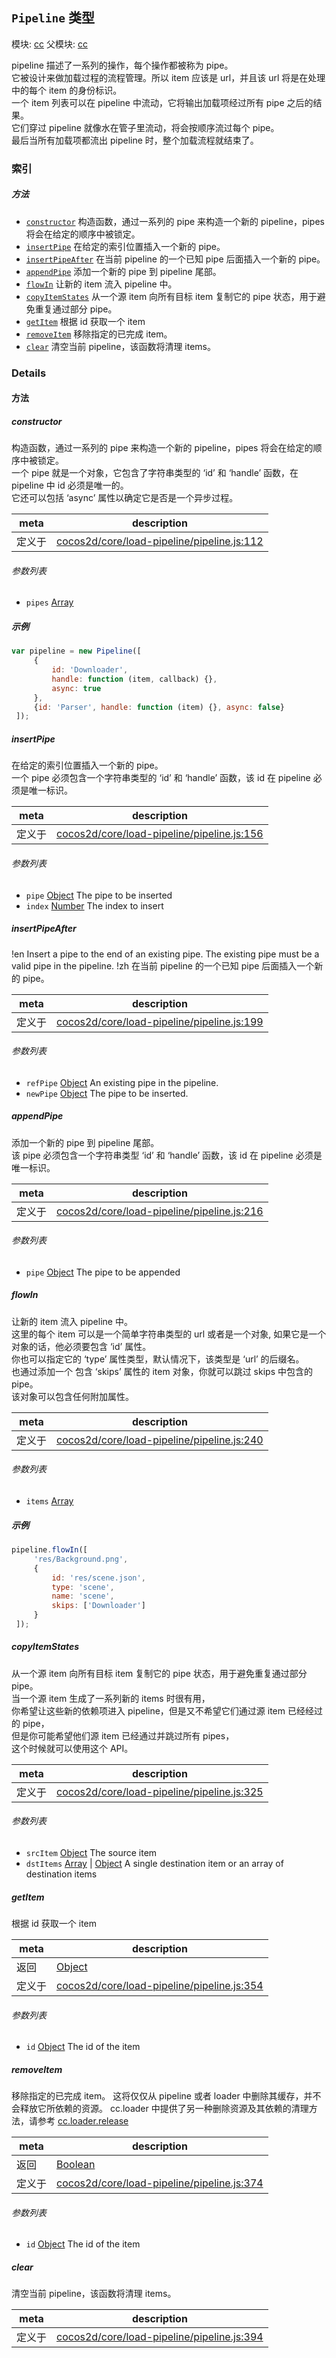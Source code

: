 ## `Pipeline` 类型



模块: [cc](../modules/cc.md)
父模块: [cc](../modules/cc.md)


pipeline 描述了一系列的操作，每个操作都被称为 pipe。<br/>
它被设计来做加载过程的流程管理。所以 item 应该是 url，并且该 url 将是在处理中的每个 item 的身份标识。<br/>
一个 item 列表可以在 pipeline 中流动，它将输出加载项经过所有 pipe 之后的结果。<br/>
它们穿过 pipeline 就像水在管子里流动，将会按顺序流过每个 pipe。<br/>
最后当所有加载项都流出 pipeline 时，整个加载流程就结束了。


### 索引



##### 方法

  - [`constructor`](#constructor) 构造函数，通过一系列的 pipe 来构造一个新的 pipeline，pipes 将会在给定的顺序中被锁定。
  - [`insertPipe`](#insertpipe) 在给定的索引位置插入一个新的 pipe。
  - [`insertPipeAfter`](#insertpipeafter) 在当前 pipeline 的一个已知 pipe 后面插入一个新的 pipe。
  - [`appendPipe`](#appendpipe) 添加一个新的 pipe 到 pipeline 尾部。
  - [`flowIn`](#flowin) 让新的 item 流入 pipeline 中。
  - [`copyItemStates`](#copyitemstates) 从一个源 item 向所有目标 item 复制它的 pipe 状态，用于避免重复通过部分 pipe。
  - [`getItem`](#getitem) 根据 id 获取一个 item
  - [`removeItem`](#removeitem) 移除指定的已完成 item。
  - [`clear`](#clear) 清空当前 pipeline，该函数将清理 items。



### Details




<!-- Method Block -->
#### 方法


##### constructor

构造函数，通过一系列的 pipe 来构造一个新的 pipeline，pipes 将会在给定的顺序中被锁定。<br/>
一个 pipe 就是一个对象，它包含了字符串类型的 ‘id’ 和 ‘handle’ 函数，在 pipeline 中 id 必须是唯一的。<br/>
它还可以包括 ‘async’ 属性以确定它是否是一个异步过程。

| meta | description |
|------|-------------|
| 定义于 | [cocos2d/core/load-pipeline/pipeline.js:112](https://github.com/cocos-creator/engine/blob/44d068bea8120146521ec334827cb5b67a7d9b8f/cocos2d/core/load-pipeline/pipeline.js#L112) |

###### 参数列表
- `pipes` <a href="https://developer.mozilla.org/en/JavaScript/Reference/Global_Objects/Array" class="crosslink external" target="_blank">Array</a> 

##### 示例

```js
var pipeline = new Pipeline([
     {
         id: 'Downloader',
         handle: function (item, callback) {},
         async: true
     },
     {id: 'Parser', handle: function (item) {}, async: false}
 ]);
```

##### insertPipe

在给定的索引位置插入一个新的 pipe。<br/>
一个 pipe 必须包含一个字符串类型的 ‘id’ 和 ‘handle’ 函数，该 id 在 pipeline 必须是唯一标识。

| meta | description |
|------|-------------|
| 定义于 | [cocos2d/core/load-pipeline/pipeline.js:156](https://github.com/cocos-creator/engine/blob/44d068bea8120146521ec334827cb5b67a7d9b8f/cocos2d/core/load-pipeline/pipeline.js#L156) |

###### 参数列表
- `pipe` <a href="https://developer.mozilla.org/en/JavaScript/Reference/Global_Objects/Object" class="crosslink external" target="_blank">Object</a> The pipe to be inserted
- `index` <a href="https://developer.mozilla.org/en/JavaScript/Reference/Global_Objects/Number" class="crosslink external" target="_blank">Number</a> The index to insert


##### insertPipeAfter

!en
Insert a pipe to the end of an existing pipe. The existing pipe must be a valid pipe in the pipeline.
!zh
在当前 pipeline 的一个已知 pipe 后面插入一个新的 pipe。

| meta | description |
|------|-------------|
| 定义于 | [cocos2d/core/load-pipeline/pipeline.js:199](https://github.com/cocos-creator/engine/blob/44d068bea8120146521ec334827cb5b67a7d9b8f/cocos2d/core/load-pipeline/pipeline.js#L199) |

###### 参数列表
- `refPipe` <a href="https://developer.mozilla.org/en/JavaScript/Reference/Global_Objects/Object" class="crosslink external" target="_blank">Object</a> An existing pipe in the pipeline.
- `newPipe` <a href="https://developer.mozilla.org/en/JavaScript/Reference/Global_Objects/Object" class="crosslink external" target="_blank">Object</a> The pipe to be inserted.


##### appendPipe

添加一个新的 pipe 到 pipeline 尾部。 <br/>
该 pipe 必须包含一个字符串类型 ‘id’ 和 ‘handle’ 函数，该 id 在 pipeline 必须是唯一标识。

| meta | description |
|------|-------------|
| 定义于 | [cocos2d/core/load-pipeline/pipeline.js:216](https://github.com/cocos-creator/engine/blob/44d068bea8120146521ec334827cb5b67a7d9b8f/cocos2d/core/load-pipeline/pipeline.js#L216) |

###### 参数列表
- `pipe` <a href="https://developer.mozilla.org/en/JavaScript/Reference/Global_Objects/Object" class="crosslink external" target="_blank">Object</a> The pipe to be appended


##### flowIn

让新的 item 流入 pipeline 中。<br/>
这里的每个 item 可以是一个简单字符串类型的 url 或者是一个对象,
如果它是一个对象的话，他必须要包含 ‘id’ 属性。<br/>
你也可以指定它的 ‘type’ 属性类型，默认情况下，该类型是 ‘url’ 的后缀名。<br/>
也通过添加一个 包含 ‘skips’ 属性的 item 对象，你就可以跳过 skips 中包含的 pipe。<br/>
该对象可以包含任何附加属性。

| meta | description |
|------|-------------|
| 定义于 | [cocos2d/core/load-pipeline/pipeline.js:240](https://github.com/cocos-creator/engine/blob/44d068bea8120146521ec334827cb5b67a7d9b8f/cocos2d/core/load-pipeline/pipeline.js#L240) |

###### 参数列表
- `items` <a href="https://developer.mozilla.org/en/JavaScript/Reference/Global_Objects/Array" class="crosslink external" target="_blank">Array</a> 

##### 示例

```js
pipeline.flowIn([
     'res/Background.png',
     {
         id: 'res/scene.json',
         type: 'scene',
         name: 'scene',
         skips: ['Downloader']
     }
 ]);
```

##### copyItemStates

从一个源 item 向所有目标 item 复制它的 pipe 状态，用于避免重复通过部分 pipe。<br/>
当一个源 item 生成了一系列新的 items 时很有用，<br/>
你希望让这些新的依赖项进入 pipeline，但是又不希望它们通过源 item 已经经过的 pipe，<br/>
但是你可能希望他们源 item 已经通过并跳过所有 pipes，<br/>
这个时候就可以使用这个 API。

| meta | description |
|------|-------------|
| 定义于 | [cocos2d/core/load-pipeline/pipeline.js:325](https://github.com/cocos-creator/engine/blob/44d068bea8120146521ec334827cb5b67a7d9b8f/cocos2d/core/load-pipeline/pipeline.js#L325) |

###### 参数列表
- `srcItem` <a href="https://developer.mozilla.org/en/JavaScript/Reference/Global_Objects/Object" class="crosslink external" target="_blank">Object</a> The source item
- `dstItems` <a href="https://developer.mozilla.org/en/JavaScript/Reference/Global_Objects/Array" class="crosslink external" target="_blank">Array</a> &#124; <a href="https://developer.mozilla.org/en/JavaScript/Reference/Global_Objects/Object" class="crosslink external" target="_blank">Object</a> A single destination item or an array of destination items


##### getItem

根据 id 获取一个 item

| meta | description |
|------|-------------|
| 返回 | <a href="https://developer.mozilla.org/en/JavaScript/Reference/Global_Objects/Object" class="crosslink external" target="_blank">Object</a> 
| 定义于 | [cocos2d/core/load-pipeline/pipeline.js:354](https://github.com/cocos-creator/engine/blob/44d068bea8120146521ec334827cb5b67a7d9b8f/cocos2d/core/load-pipeline/pipeline.js#L354) |

###### 参数列表
- `id` <a href="https://developer.mozilla.org/en/JavaScript/Reference/Global_Objects/Object" class="crosslink external" target="_blank">Object</a> The id of the item


##### removeItem

移除指定的已完成 item。
这将仅仅从 pipeline 或者 loader 中删除其缓存，并不会释放它所依赖的资源。
cc.loader 中提供了另一种删除资源及其依赖的清理方法，请参考 <a href="../classes/loader.html#method_release" class="crosslink">cc.loader.release</a>

| meta | description |
|------|-------------|
| 返回 | <a href="https://developer.mozilla.org/en/JavaScript/Reference/Global_Objects/Boolean" class="crosslink external" target="_blank">Boolean</a> 
| 定义于 | [cocos2d/core/load-pipeline/pipeline.js:374](https://github.com/cocos-creator/engine/blob/44d068bea8120146521ec334827cb5b67a7d9b8f/cocos2d/core/load-pipeline/pipeline.js#L374) |

###### 参数列表
- `id` <a href="https://developer.mozilla.org/en/JavaScript/Reference/Global_Objects/Object" class="crosslink external" target="_blank">Object</a> The id of the item


##### clear

清空当前 pipeline，该函数将清理 items。

| meta | description |
|------|-------------|
| 定义于 | [cocos2d/core/load-pipeline/pipeline.js:394](https://github.com/cocos-creator/engine/blob/44d068bea8120146521ec334827cb5b67a7d9b8f/cocos2d/core/load-pipeline/pipeline.js#L394) |




